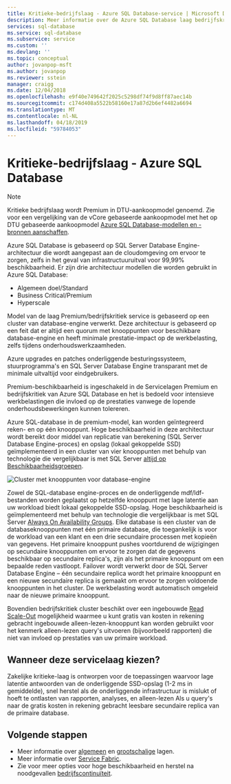 ```yaml
---
title: Kritieke-bedrijfslaag - Azure SQL Database-service | Microsoft Docs
description: Meer informatie over de Azure SQL Database laag bedrijfskritiek
services: sql-database
ms.service: sql-database
ms.subservice: service
ms.custom: ''
ms.devlang: ''
ms.topic: conceptual
author: jovanpop-msft
ms.author: jovanpop
ms.reviewer: sstein
manager: craigg
ms.date: 12/04/2018
ms.openlocfilehash: e9f40e749642f2025c5298df74f9d8ff87aec14b
ms.sourcegitcommit: c174d408a5522b58160e17a87d2b6ef4482a6694
ms.translationtype: MT
ms.contentlocale: nl-NL
ms.lasthandoff: 04/18/2019
ms.locfileid: "59784053"
---
```

# <a name="business-critical-tier---azure-sql-database"></a>Kritieke-bedrijfslaag - Azure SQL Database

> [!NOTE]
> Kritieke bedrijfslaag wordt Premium in DTU-aankoopmodel genoemd. Zie voor een vergelijking van de vCore gebaseerde aankoopmodel met het op DTU gebaseerde aankoopmodel [Azure SQL Database-modellen en -bronnen aanschaffen](sql-database-purchase-models.md).

Azure SQL Database is gebaseerd op SQL Server Database Engine-architectuur die wordt aangepast aan de cloudomgeving om ervoor te zorgen, zelfs in het geval van infrastructuuruitval voor 99,99% beschikbaarheid. Er zijn drie architectuur modellen die worden gebruikt in Azure SQL Database:
- Algemeen doel/Standard 
- Business Critical/Premium
- Hyperscale

Model van de laag Premium/bedrijfskritiek service is gebaseerd op een cluster van database-engine verwerkt. Deze architectuur is gebaseerd op een feit dat er altijd een quorum met knooppunten voor beschikbare database-engine en heeft minimale prestatie-impact op de werkbelasting, zelfs tijdens onderhoudswerkzaamheden.

Azure upgrades en patches onderliggende besturingssysteem, stuurprogramma's en SQL Server Database Engine transparant met de minimale uitvaltijd voor eindgebruikers. 

Premium-beschikbaarheid is ingeschakeld in de Servicelagen Premium en bedrijfskritiek van Azure SQL Database en het is bedoeld voor intensieve werkbelastingen die invloed op de prestaties vanwege de lopende onderhoudsbewerkingen kunnen tolereren.

Azure SQL-database in de premium-model, kan worden geïntegreerd reken- en op één knooppunt. Hoge beschikbaarheid in deze architectuur wordt bereikt door middel van replicatie van berekening (SQL Server Database Engine-proces) en opslag (lokaal gekoppelde SSD) geïmplementeerd in een cluster van vier knooppunten met behulp van technologie die vergelijkbaar is met SQL Server [altijd op Beschikbaarheidsgroepen](https://docs.microsoft.com/sql/database-engine/availability-groups/windows/overview-of-always-on-availability-groups-sql-server).

![Cluster met knooppunten voor database-engine](media/sql-database-managed-instance/business-critical-service-tier.png)

Zowel de SQL-database engine-proces en de onderliggende mdf/ldf-bestanden worden geplaatst op hetzelfde knooppunt met lage latentie aan uw workload biedt lokaal gekoppelde SSD-opslag. Hoge beschikbaarheid is geïmplementeerd met behulp van technologie die vergelijkbaar is met SQL Server [Always On Availability Groups](https://docs.microsoft.com/sql/database-engine/availability-groups/windows/overview-of-always-on-availability-groups-sql-server). Elke database is een cluster van de databaseknooppunten met één primaire database, die toegankelijk is voor de workload van een klant en een drie secundaire processen met kopieën van gegevens. Het primaire knooppunt pushes voortdurend de wijzigingen op secundaire knooppunten om ervoor te zorgen dat de gegevens beschikbaar op secundaire replica's, zijn als het primaire knooppunt om een bepaalde reden vastloopt. Failover wordt verwerkt door de SQL Server Database Engine – één secundaire replica wordt het primaire knooppunt en een nieuwe secundaire replica is gemaakt om ervoor te zorgen voldoende knooppunten in het cluster. De werkbelasting wordt automatisch omgeleid naar de nieuwe primaire knooppunt.

Bovendien bedrijfskritiek cluster beschikt over een ingebouwde [Read Scale-Out](sql-database-read-scale-out.md) mogelijkheid waarmee u kunt gratis van kosten in rekening gebracht ingebouwde alleen-lezen-knooppunt kan worden gebruikt voor het kenmerk alleen-lezen query's uitvoeren (bijvoorbeeld rapporten) die niet van invloed op prestaties van uw primaire workload.

## <a name="when-to-choose-this-service-tier"></a>Wanneer deze servicelaag kiezen?

Zakelijke kritieke-laag is ontworpen voor de toepassingen waarvoor lage latentie antwoorden van de onderliggende SSD-opslag (1-2 ms in gemiddelde), snel herstel als de onderliggende infrastructuur is mislukt of hoeft te ontlasten van rapporten, analyses, en alleen-lezen Als u query's naar de gratis kosten in rekening gebracht leesbare secundaire replica van de primaire database.

## <a name="next-steps"></a>Volgende stappen

- Meer informatie over [algemeen](sql-database-service-tier-general-purpose.md) en [grootschalige](sql-database-service-tier-hyperscale.md) lagen.
- Meer informatie over [Service Fabric](../service-fabric/service-fabric-overview.md).
- Zie voor meer opties voor hoge beschikbaarheid en herstel na noodgevallen [bedrijfscontinuïteit](sql-database-business-continuity.md).
